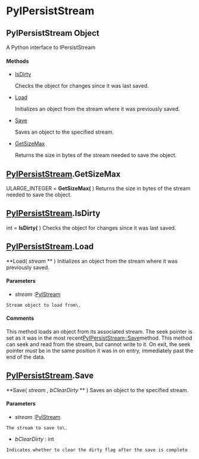 # PyIPersistStream

## PyIPersistStream Object

A Python interface to IPersistStream

#### Methods


  - [IsDirty](PyIPersistStream.md#pyipersiststreamisdirty)

    Checks the object for changes since it was last saved\.&nbsp;

  - [Load](PyIPersistStream.md#pyipersiststreamload)

    Initializes an object from the stream where it was previously saved\.&nbsp;

  - [Save](PyIPersistStream.md#pyipersiststreamsave)

    Saves an object to the specified stream\.&nbsp;

  - [GetSizeMax](PyIPersistStream.md#pyipersiststreamgetsizemax)

    Returns the size in bytes of the stream needed to save the object\.&nbsp;


## [PyIPersistStream](#pyipersiststream)\.GetSizeMax

ULARGE\_INTEGER \= **GetSizeMax\(** \)
Returns the size in bytes of the stream needed to save the object\.

## [PyIPersistStream](#pyipersiststream)\.IsDirty

int \= **IsDirty\(** \)
Checks the object for changes since it was last saved\.

## [PyIPersistStream](#pyipersiststream)\.Load

 **Load\( *stream* ** \)
Initializes an object from the stream where it was previously saved\.

#### Parameters


  -  *stream* :[PyIStream](#pyistream)

    Stream object to load from\.

#### Comments
This method loads an object from its associated stream\. The seek pointer is set as it was in the most recent[PyIPersistStream::Save](PyIPersistStream.md#pyipersiststreamsave)method\. This method can seek and read from the stream, but cannot write to it\.
On exit, the seek pointer must be in the same position it was in on entry, immediately past the end of the data\.

## [PyIPersistStream](#pyipersiststream)\.Save

 **Save\( *stream*  *, bClearDirty* ** \)
Saves an object to the specified stream\.

#### Parameters


  -  *stream* :[PyIStream](#pyistream)

    The stream to save to\.

  -  *bClearDirty* : int

    Indicates whether to clear the dirty flag after the save is complete